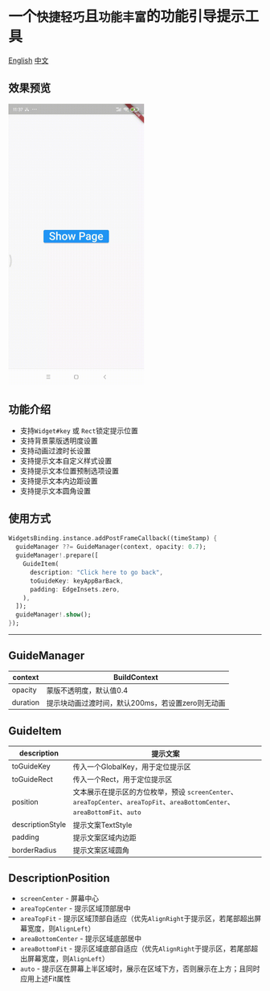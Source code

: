 # 一个`快捷轻巧`且`功能丰富`的功能引导提示工具

[English](https://github.com/kpaxian7/feature_guider/blob/main/README.md)
[中文](https://github.com/kpaxian7/feature_guider/blob/main/README-zh.md)

## 效果预览
<img alt="Sample" height="560" src="https://github.com/kpaxian7/feature_guider/blob/main/sample-gif.gif" width="270"/>


## 功能介绍
- 支持`Widget#key` 或 `Rect`锁定提示位置
- 支持背景蒙版透明度设置
- 支持动画过渡时长设置
- 支持提示文本自定义样式设置
- 支持提示文本位置预制选项设置
- 支持提示文本内边距设置
- 支持提示文本圆角设置

## 使用方式
```dart
WidgetsBinding.instance.addPostFrameCallback((timeStamp) {
  guideManager ??= GuideManager(context, opacity: 0.7);
  guideManager!.prepare([
    GuideItem(
      description: "Click here to go back",
      toGuideKey: keyAppBarBack,
      padding: EdgeInsets.zero,
    ),
  ]);
  guideManager!.show();
});
```

---

## GuideManager

| context | BuildContext |
| --- | --- |
| opacity | 蒙版不透明度，默认值0.4 |
| duration | 提示块动画过渡时间，默认200ms，若设置zero则无动画 |

## GuideItem

| description | 提示文案                                                                                                   |
| --- |--------------------------------------------------------------------------------------------------------|
| toGuideKey | 传入一个GlobalKey，用于定位提示区                                                                                  |
| toGuideRect | 传入一个Rect，用于定位提示区                                                                                       |
| position | 文本展示在提示区的方位枚举，预设 `screenCenter`、`areaTopCenter`、`areaTopFit`、`areaBottomCenter`、`areaBottomFit`、`auto` |
| descriptionStyle | 提示文案TextStyle                                                                                          |
| padding | 提示文案区域内边距                                                                                              |
| borderRadius | 提示文案区域圆角                                                                                               |

## DescriptionPosition
- `screenCenter` - 屏幕中心
- `areaTopCenter` - 提示区域顶部居中
- `areaTopFit` - 提示区域顶部自适应（优先`AlignRight`于提示区，若尾部超出屏幕宽度，则`AlignLeft`）
- `areaBottomCenter` - 提示区域底部居中
- `areaBottomFit` - 提示区域底部自适应（优先`AlignRight`于提示区，若尾部超出屏幕宽度，则`AlignLeft`）
- `auto` - 提示区在屏幕上半区域时，展示在区域下方，否则展示在上方；且同时应用上述Fit属性
